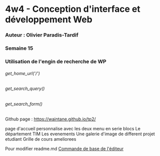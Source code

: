# 4w4 - Conception d'interface et développement Web
### Auteur : Olivier Paradis-Tardif
### Semaine 15
### Utilisation de l'engin de recherche de WP
###### get_home_url('/')
###### get_search_query()
###### get_search_form()

Github page : https://waintane.github.io/tp2/

page d'accueil personnalise avec les deux menu en serie blocs
Le département TIM
Les evenements
Une galerie d'image de different projet etudiant
Grille de cours ameliorees


Pour modifier readme.md
[Commande de base de l'éditeur](https://docs.github.com/en/get-started/writing-on-github/getting-started-with-writing-and-formatting-on-github/basic-writing-and-formatting-syntax)